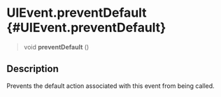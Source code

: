 UIEvent.preventDefault {#UIEvent.preventDefault}
======================

> void **preventDefault** ()

Description
-----------

Prevents the default action associated with this event from being
called.

